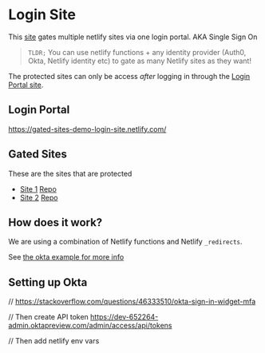 # Login Site

This [site](https://gated-sites-demo-login-site.netlify.com/) gates multiple netlify sites via one login portal. AKA Single Sign On

> `TLDR;` You can use netlify functions + any identity provider (Auth0, Okta, Netlify identity etc) to gate as  many Netlify sites as they want!

The protected sites can only be access *after* logging in through the [Login Portal site]((https://gated-sites-demo-login-site.netlify.com/)).

## Login Portal

https://gated-sites-demo-login-site.netlify.com/

## Gated Sites

These are the sites that are protected

- [Site 1](https://gated-sites-demo-site1.netlify.com) [Repo](https://github.com/DavidWells/gated-sites-demo-site1)
- [Site 2](https://gated-sites-demo-site2.netlify.com) [Repo](https://github.com/DavidWells/gated-sites-demo-site2)


## How does it work?

We are using a combination of Netlify functions and Netlify `_redirects`.

See [the okta example for more info](https://github.com/DavidWells/netlify-gated-sites/tree/master/okta)


## Setting up Okta

// https://stackoverflow.com/questions/46333510/okta-sign-in-widget-mfa

// Then create API token https://dev-652264-admin.oktapreview.com/admin/access/api/tokens

// Then add netlify env vars
